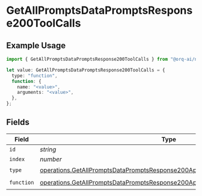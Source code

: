 # GetAllPromptsDataPromptsResponse200ToolCalls

## Example Usage

```typescript
import { GetAllPromptsDataPromptsResponse200ToolCalls } from "@orq-ai/node/models/operations";

let value: GetAllPromptsDataPromptsResponse200ToolCalls = {
  type: "function",
  function: {
    name: "<value>",
    arguments: "<value>",
  },
};
```

## Fields

| Field                                                                                                                                                                            | Type                                                                                                                                                                             | Required                                                                                                                                                                         | Description                                                                                                                                                                      |
| -------------------------------------------------------------------------------------------------------------------------------------------------------------------------------- | -------------------------------------------------------------------------------------------------------------------------------------------------------------------------------- | -------------------------------------------------------------------------------------------------------------------------------------------------------------------------------- | -------------------------------------------------------------------------------------------------------------------------------------------------------------------------------- |
| `id`                                                                                                                                                                             | *string*                                                                                                                                                                         | :heavy_minus_sign:                                                                                                                                                               | N/A                                                                                                                                                                              |
| `index`                                                                                                                                                                          | *number*                                                                                                                                                                         | :heavy_minus_sign:                                                                                                                                                               | N/A                                                                                                                                                                              |
| `type`                                                                                                                                                                           | [operations.GetAllPromptsDataPromptsResponse200ApplicationJSONResponseBody1Type](../../models/operations/getallpromptsdatapromptsresponse200applicationjsonresponsebody1type.md) | :heavy_check_mark:                                                                                                                                                               | N/A                                                                                                                                                                              |
| `function`                                                                                                                                                                       | [operations.GetAllPromptsDataPromptsResponse200ApplicationJSONFunction](../../models/operations/getallpromptsdatapromptsresponse200applicationjsonfunction.md)                   | :heavy_check_mark:                                                                                                                                                               | N/A                                                                                                                                                                              |